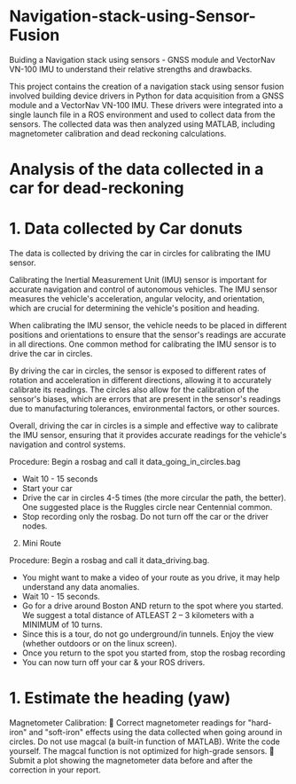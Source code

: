 # Navigation-stack-using-Sensor-Fusion

Buiding a Navigation stack using sensors - GNSS module and VectorNav VN-100 IMU to understand their relative strengths and drawbacks.

This project contains the creation of a navigation stack using sensor fusion involved building device drivers in Python for data acquisition from a GNSS module and a VectorNav VN-100 IMU. These drivers were integrated into a single launch file in a ROS environment and used to collect data from the sensors. The collected data was then analyzed using MATLAB, including magnetometer calibration and dead reckoning calculations.

# Analysis of the data collected in a car for dead-reckoning

# 1. Data collected by Car donuts

The data is collected by driving the car in circles for calibrating the IMU sensor.

Calibrating the Inertial Measurement Unit (IMU) sensor is important for accurate navigation and control of autonomous vehicles. The IMU sensor measures the vehicle's acceleration, angular velocity, and orientation, which are crucial for determining the vehicle's position and heading.

When calibrating the IMU sensor, the vehicle needs to be placed in different positions and orientations to ensure that the sensor's readings are accurate in all directions. One common method for calibrating the IMU sensor is to drive the car in circles.

By driving the car in circles, the sensor is exposed to different rates of rotation and acceleration in different directions, allowing it to accurately calibrate its readings. The circles also allow for the calibration of the sensor's biases, which are errors that are present in the sensor's readings due to manufacturing tolerances, environmental factors, or other sources.

Overall, driving the car in circles is a simple and effective way to calibrate the IMU sensor, ensuring that it provides accurate readings for the vehicle's navigation and control systems.

Procedure:
Begin a rosbag and call it data_going_in_circles.bag
- Wait 10 - 15 seconds
- Start your car
- Drive the car in circles 4-5 times (the more circular the path, the better). One
suggested place is the Ruggles circle near Centennial common.
- Stop recording only the rosbag. Do not turn off the car or the driver nodes.

2. Mini Route

Procedure:
Begin a rosbag and call it data_driving.bag.
- You might want to make a video of your route as you drive, it may help
understand any data anomalies.
- Wait 10 - 15 seconds.
- Go for a drive around Boston AND return to the spot where you started. We
suggest a total distance of ATLEAST 2 – 3 kilometers with a MINIMUM of 10
turns.
- Since this is a tour, do not go underground/in tunnels. Enjoy the view (whether
outdoors or on the linux screen).
- Once you return to the spot you started from, stop the rosbag recording
- You can now turn off your car & your ROS drivers.

# 1. Estimate the heading (yaw)
Magnetometer Calibration:
 Correct magnetometer readings for "hard-iron" and "soft-iron" effects using the data collected
when going around in circles. Do not use magcal (a built-in function of MATLAB). Write the code
yourself. The magcal function is not optimized for high-grade sensors.
 Submit a plot showing the magnetometer data before and after the correction in your report.

